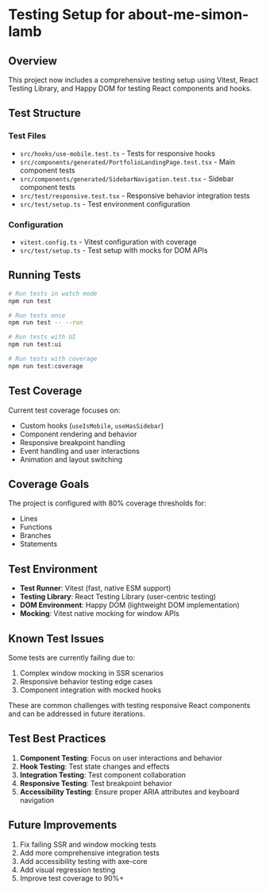 # Testing Setup for about-me-simon-lamb

## Overview

This project now includes a comprehensive testing setup using Vitest, React Testing Library, and Happy DOM for testing React components and hooks.

## Test Structure

### Test Files

- `src/hooks/use-mobile.test.ts` - Tests for responsive hooks
- `src/components/generated/PortfolioLandingPage.test.tsx` - Main component tests
- `src/components/generated/SidebarNavigation.test.tsx` - Sidebar component tests
- `src/test/responsive.test.tsx` - Responsive behavior integration tests
- `src/test/setup.ts` - Test environment configuration

### Configuration

- `vitest.config.ts` - Vitest configuration with coverage
- `src/test/setup.ts` - Test setup with mocks for DOM APIs

## Running Tests

```bash
# Run tests in watch mode
npm run test

# Run tests once
npm run test -- --run

# Run tests with UI
npm run test:ui

# Run tests with coverage
npm run test:coverage
```

## Test Coverage

Current test coverage focuses on:

- Custom hooks (`useIsMobile`, `useHasSidebar`)
- Component rendering and behavior
- Responsive breakpoint handling
- Event handling and user interactions
- Animation and layout switching

## Coverage Goals

The project is configured with 80% coverage thresholds for:

- Lines
- Functions
- Branches
- Statements

## Test Environment

- **Test Runner**: Vitest (fast, native ESM support)
- **Testing Library**: React Testing Library (user-centric testing)
- **DOM Environment**: Happy DOM (lightweight DOM implementation)
- **Mocking**: Vitest native mocking for window APIs

## Known Test Issues

Some tests are currently failing due to:

1. Complex window mocking in SSR scenarios
2. Responsive behavior testing edge cases
3. Component integration with mocked hooks

These are common challenges with testing responsive React components and can be addressed in future iterations.

## Test Best Practices

1. **Component Testing**: Focus on user interactions and behavior
2. **Hook Testing**: Test state changes and effects
3. **Integration Testing**: Test component collaboration
4. **Responsive Testing**: Test breakpoint behavior
5. **Accessibility Testing**: Ensure proper ARIA attributes and keyboard navigation

## Future Improvements

1. Fix failing SSR and window mocking tests
2. Add more comprehensive integration tests
3. Add accessibility testing with axe-core
4. Add visual regression testing
5. Improve test coverage to 90%+
